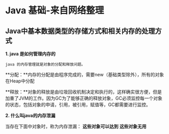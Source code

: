 # Java 基础-来自网络整理

## Java中基本数据类型的存储方式和相关内存的处理方式



**1. java 是如何管理内存的**

	java 的内存管理就是对象的分配和释放问题。
	
**分配：**内存的分配是由程序完成的，需要new（基础类型除外），所有的对象在Heap中分配

**释放：**对象的释放是由垃圾回收机制决定和执行的，这样确实很方便，但是加重了JVM的工作。因为GC为了能够正确的释放对象，GC必须监控每一个对象的状态，包括对象的申请，引用，被引用，赋值等，GC都需要进行监控。


**2. 什么叫java的内存泄漏**

当存在下面中对象时，称为内存泄漏：
**这些对象可以达到**
**这些对象无用**



